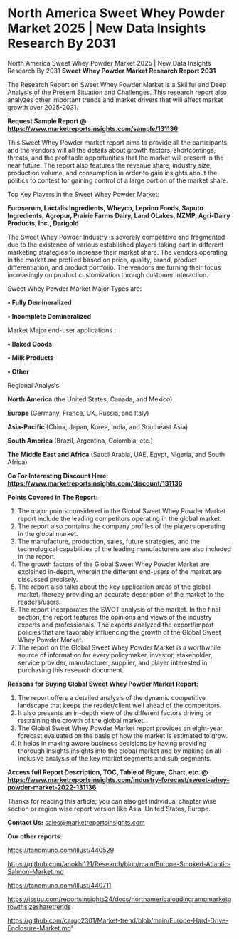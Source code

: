 # North America Sweet Whey Powder Market 2025 | New Data Insights Research By 2031
 North America Sweet Whey Powder Market 2025 | New Data Insights Research By 2031
<strong>Sweet Whey Powder Market Research Report 2031</strong>

The Research Report on Sweet Whey Powder Market is a Skillful and Deep Analysis of the Present Situation and Challenges. This research report also analyzes other important trends and market drivers that will affect market growth over 2025-2031.

<strong>Request Sample Report @ <a href=https://www.marketreportsinsights.com/sample/131136>https://www.marketreportsinsights.com/sample/131136</a></strong>

This Sweet Whey Powder market report aims to provide all the participants and the vendors will all the details about growth factors, shortcomings, threats, and the profitable opportunities that the market will present in the near future. The report also features the revenue share, industry size, production volume, and consumption in order to gain insights about the politics to contest for gaining control of a large portion of the market share.

Top Key Players in the Sweet Whey Powder Market:

<strong>Euroserum, Lactalis Ingredients, Wheyco, Leprino Foods, Saputo Ingredients, Agropur, Prairie Farms Dairy, Land OLakes, NZMP, Agri-Dairy Products, Inc., Darigold</strong>

The Sweet Whey Powder Industry is severely competitive and fragmented due to the existence of various established players taking part in different marketing strategies to increase their market share. The vendors operating in the market are profiled based on price, quality, brand, product differentiation, and product portfolio. The vendors are turning their focus increasingly on product customization through customer interaction.

Sweet Whey Powder Market Major Types are:

<strong>• Fully Demineralized

• Incomplete Demineralized</strong>

Market Major end-user applications :

<strong>• Baked Goods

• Milk Products

• Other</strong>

Regional Analysis

</u><strong><b>North America</b></strong> (the United States, Canada, and Mexico)

<strong><b>Europe </b></strong>(Germany, France, UK, Russia, and Italy)

<strong><b>Asia-Pacific</b></strong> (China, Japan, Korea, India, and Southeast Asia)

<strong><b>South America</b></strong> (Brazil, Argentina, Colombia, etc.)

<strong><b>The Middle East and Africa</b></strong> (Saudi Arabia, UAE, Egypt, Nigeria, and South Africa)

<strong>Go For Interesting Discount Here: <a href=https://www.marketreportsinsights.com/discount/131136>https://www.marketreportsinsights.com/discount/131136</a></strong>

<strong>Points Covered in The Report:</strong>
<ol>
  <li>The major points considered in the Global Sweet Whey Powder Market report include the leading competitors operating in the global market.</li>
  <li>The report also contains the company profiles of the players operating in the global market.</li>
  <li>The manufacture, production, sales, future strategies, and the technological capabilities of the leading manufacturers are also included in the report.</li>
  <li>The growth factors of the Global Sweet Whey Powder Market are explained in-depth, wherein the different end-users of the market are discussed precisely.</li>
  <li>The report also talks about the key application areas of the global market, thereby providing an accurate description of the market to the readers/users.</li>
  <li>The report incorporates the SWOT analysis of the market. In the final section, the report features the opinions and views of the industry experts and professionals. The experts analyzed the export/import policies that are favorably influencing the growth of the Global Sweet Whey Powder Market.</li>
  <li>The report on the Global Sweet Whey Powder Market is a worthwhile source of information for every policymaker, investor, stakeholder, service provider, manufacturer, supplier, and player interested in purchasing this research document.</li>
</ol>
<strong>Reasons for Buying Global Sweet Whey Powder Market Report:</strong>

<ol>
  <li>The report offers a detailed analysis of the dynamic competitive landscape that keeps the reader/client well ahead of the competitors.</li>
  <li>It also presents an in-depth view of the different factors driving or restraining the growth of the global market.</li>
  <li>The Global Sweet Whey Powder Market report provides an eight-year forecast evaluated on the basis of how the market is estimated to grow.</li>
  <li>It helps in making aware business decisions by having providing thorough insights insights into the global market and by making an all-inclusive analysis of the key market segments and sub-segments.</li>
</ol>
<strong>Access full Report Description, TOC, Table of Figure, Chart, etc. @ <a href=https://www.marketreportsinsights.com/industry-forecast/sweet-whey-powder-market-2022-131136>https://www.marketreportsinsights.com/industry-forecast/sweet-whey-powder-market-2022-131136</a></strong>


Thanks for reading this article; you can also get individual chapter wise section or region wise report version like Asia, United States, Europe.

<strong>Contact Us:</strong>
sales@marketreportsinsights.com

<strong>Our other reports:</strong>

<a href=https://tanomuno.com/illust/440529>https://tanomuno.com/illust/440529</a>

<a href=https://github.com/anokhi121/Research/blob/main/Europe-Smoked-Atlantic-Salmon-Market.md>https://github.com/anokhi121/Research/blob/main/Europe-Smoked-Atlantic-Salmon-Market.md</a>

<a href=https://tanomuno.com/illust/440711>https://tanomuno.com/illust/440711</a>

<a href=https://issuu.com/reportsinsights24/docs/northamericaloadingrampmarketgrowthsizesharetrends>https://issuu.com/reportsinsights24/docs/northamericaloadingrampmarketgrowthsizesharetrends</a>

<a href=https://github.com/cargo2301/Market-trend/blob/main/Europe-Hard-Drive-Enclosure-Market.md>https://github.com/cargo2301/Market-trend/blob/main/Europe-Hard-Drive-Enclosure-Market.md</a>"
